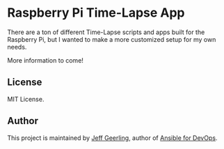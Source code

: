 # Raspberry Pi Time-Lapse App

There are a ton of different Time-Lapse scripts and apps built for the Raspberry Pi, but I wanted to make a more customized setup for my own needs.

More information to come!

## License

MIT License.

## Author

This project is maintained by [Jeff Geerling](https://www.jeffgeerling.com/), author of [Ansible for DevOps](https://www.ansiblefordevops.com/).
